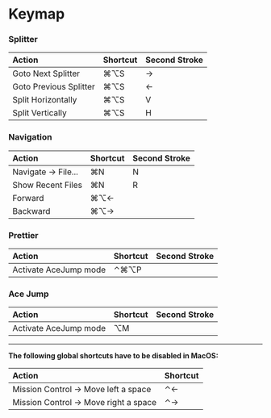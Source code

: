 # Keymap

### Splitter

| Action                                    | Shortcut | Second Stroke |
|:------------------------------------------|:---------|:--------------|
| Goto Next Splitter	                    | ⌘⌥S    | →             |
| Goto Previous Splitter	                | ⌘⌥S    | ←            |
| Split Horizontally                        | ⌘⌥S    | V             |
| Split Vertically                          | ⌘⌥S    | H             |


### Navigation

| Action                                    | Shortcut | Second Stroke |
|:------------------------------------------|:---------|:--------------|
| Navigate -> File...	                    | ⌘N      | N             |
| Show Recent Files   	                    | ⌘N      | R             |
| Forward	                                | ⌘⌥←   |               |
| Backward	                                | ⌘⌥→    |               |


### Prettier

| Action                                    | Shortcut | Second Stroke |
|:------------------------------------------|:---------|:--------------|
| Activate AceJump mode	                    | ⌃⌘⌥P   |               |


### Ace Jump

| Action                                    | Shortcut | Second Stroke |
|:------------------------------------------|:---------|:--------------|
| Activate AceJump mode	                    | ⌥M      |               |


---


**The following global shortcuts have to be disabled in MacOS:**

|  Action                                   | Shortcut |
|:------------------------------------------|:---------|
| Mission Control -> Move left a space	    | ⌃←      |
| Mission Control -> Move right a space	    | ⌃→       |